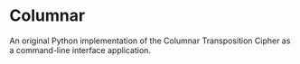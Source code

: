 # Columnar
An original Python implementation of the Columnar Transposition Cipher as a command-line interface application.
